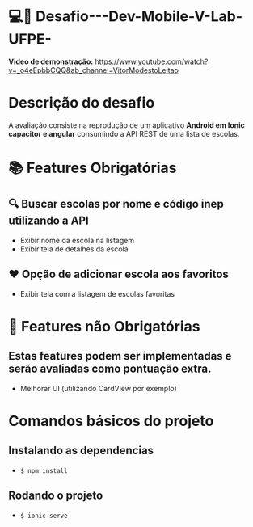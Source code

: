 # 💻🚀 Desafio---Dev-Mobile-V-Lab-UFPE- 

**Video de demonstração:** https://www.youtube.com/watch?v=_o4eEpbbCQQ&ab_channel=VitorModestoLeitao

# Descrição do desafio
A avaliação consiste na reprodução de um aplicativo **Android em Ionic capacitor e angular**
consumindo a API REST de uma lista de escolas.

# 📚 Features Obrigatórias 
## 🔍 Buscar escolas por nome e código inep utilizando a API
- Exibir nome da escola na listagem 
- Exibir tela de detalhes da escola 

## ❤️ Opção de adicionar escola aos favoritos
- Exibir tela com a listagem de escolas favoritas
# 🎨 Features não Obrigatórias
## Estas features podem ser implementadas e serão avaliadas como pontuação extra.
- Melhorar UI (utilizando CardView por exemplo)

# Comandos básicos do projeto
## Instalando as dependencias
- `$ npm install`

## Rodando o projeto
- `$ ionic serve`
